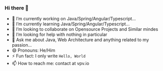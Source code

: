 ### Hi there 👋

- 🔭 I’m currently working on Java/Spring/Angular/Typescript...
- 🌱 I’m currently learning Java/Spring/Angular/Typescript...
- 👯 I’m looking to collaborate on Opensource Projects and Similar mindes
- 🤔 I’m looking for help with nothing in particular
- 💬 Ask me about Java, Web Architecture and anything related to my passion...
- 😄 Pronouns: He/Him
- ⚡ Fun fact: I only write `Hello, World`
- 📫 How to reach me: contact at vpv.io

<!--
**reflexdemon/reflexdemon** is a ✨ _special_ ✨ repository because its `README.md` (this file) appears on your GitHub profile.

Here are some ideas to get you started:

- 🔭 I’m currently working on ...
- 🌱 I’m currently learning ...
- 👯 I’m looking to collaborate on ...
- 🤔 I’m looking for help with ...
- 💬 Ask me about ...
- 📫 How to reach me: ...
- 😄 Pronouns: ...
- ⚡ Fun fact: ...
-->
